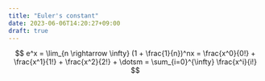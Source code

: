 ```yaml
---
title: "Euler's constant"
date: 2023-06-06T14:20:27+09:00
draft: true
---
```


$$
e^x = \lim_{n \rightarrow \infty} (1 + \frac{1}{n})^nx = \frac{x^0}{0!} + \frac{x^1}{1!} + \frac{x^2}{2!} + \dotsm = \sum_{i=0}^{\infty} \frac{x^i}{i!}
$$